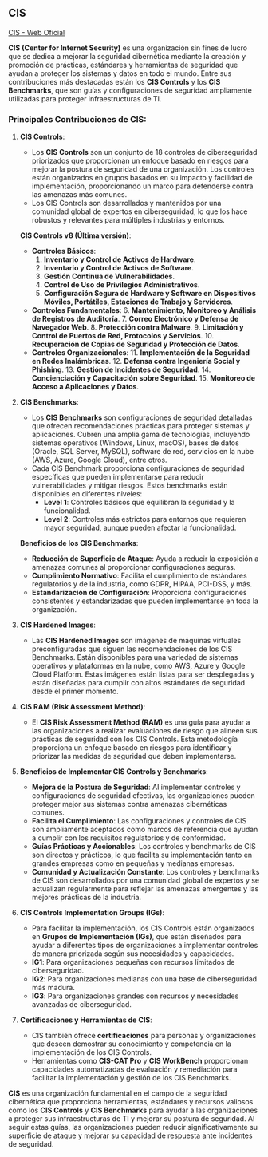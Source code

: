## CIS

[CIS - Web Oficial](https://www.cisecurity.org/)

**CIS (Center for Internet Security)** es una organización sin fines de lucro que se dedica a mejorar la seguridad cibernética mediante la creación y promoción de prácticas, estándares y herramientas de seguridad que ayudan a proteger los sistemas y datos en todo el mundo. Entre sus contribuciones más destacadas están los **CIS Controls** y los **CIS Benchmarks**, que son guías y configuraciones de seguridad ampliamente utilizadas para proteger infraestructuras de TI.

### Principales Contribuciones de CIS:

1. **CIS Controls**:
   - Los **CIS Controls** son un conjunto de 18 controles de ciberseguridad priorizados que proporcionan un enfoque basado en riesgos para mejorar la postura de seguridad de una organización. Los controles están organizados en grupos basados en su impacto y facilidad de implementación, proporcionando un marco para defenderse contra las amenazas más comunes.
   - Los CIS Controls son desarrollados y mantenidos por una comunidad global de expertos en ciberseguridad, lo que los hace robustos y relevantes para múltiples industrias y entornos.

   **CIS Controls v8 (Última versión)**:
   - **Controles Básicos**:
     1. **Inventario y Control de Activos de Hardware**.
     2. **Inventario y Control de Activos de Software**.
     3. **Gestión Continua de Vulnerabilidades**.
     4. **Control de Uso de Privilegios Administrativos**.
     5. **Configuración Segura de Hardware y Software en Dispositivos Móviles, Portátiles, Estaciones de Trabajo y Servidores**.
   - **Controles Fundamentales**:
     6. **Mantenimiento, Monitoreo y Análisis de Registros de Auditoría**.
     7. **Correo Electrónico y Defensa de Navegador Web**.
     8. **Protección contra Malware**.
     9. **Limitación y Control de Puertos de Red, Protocolos y Servicios**.
     10. **Recuperación de Copias de Seguridad y Protección de Datos**.
   - **Controles Organizacionales**:
     11. **Implementación de la Seguridad en Redes Inalámbricas**.
     12. **Defensa contra Ingeniería Social y Phishing**.
     13. **Gestión de Incidentes de Seguridad**.
     14. **Concienciación y Capacitación sobre Seguridad**.
     15. **Monitoreo de Acceso a Aplicaciones y Datos**.

2. **CIS Benchmarks**:
   - Los **CIS Benchmarks** son configuraciones de seguridad detalladas que ofrecen recomendaciones prácticas para proteger sistemas y aplicaciones. Cubren una amplia gama de tecnologías, incluyendo sistemas operativos (Windows, Linux, macOS), bases de datos (Oracle, SQL Server, MySQL), software de red, servicios en la nube (AWS, Azure, Google Cloud), entre otros.
   - Cada CIS Benchmark proporciona configuraciones de seguridad específicas que pueden implementarse para reducir vulnerabilidades y mitigar riesgos. Estos benchmarks están disponibles en diferentes niveles:
     - **Level 1**: Controles básicos que equilibran la seguridad y la funcionalidad.
     - **Level 2**: Controles más estrictos para entornos que requieren mayor seguridad, aunque pueden afectar la funcionalidad.

   **Beneficios de los CIS Benchmarks**:
   - **Reducción de Superficie de Ataque**: Ayuda a reducir la exposición a amenazas comunes al proporcionar configuraciones seguras.
   - **Cumplimiento Normativo**: Facilita el cumplimiento de estándares regulatorios y de la industria, como GDPR, HIPAA, PCI-DSS, y más.
   - **Estandarización de Configuración**: Proporciona configuraciones consistentes y estandarizadas que pueden implementarse en toda la organización.

3. **CIS Hardened Images**:
   - Las **CIS Hardened Images** son imágenes de máquinas virtuales preconfiguradas que siguen las recomendaciones de los CIS Benchmarks. Están disponibles para una variedad de sistemas operativos y plataformas en la nube, como AWS, Azure y Google Cloud Platform. Estas imágenes están listas para ser desplegadas y están diseñadas para cumplir con altos estándares de seguridad desde el primer momento.

4. **CIS RAM (Risk Assessment Method)**:
   - El **CIS Risk Assessment Method (RAM)** es una guía para ayudar a las organizaciones a realizar evaluaciones de riesgo que alineen sus prácticas de seguridad con los CIS Controls. Esta metodología proporciona un enfoque basado en riesgos para identificar y priorizar las medidas de seguridad que deben implementarse.

5. **Beneficios de Implementar CIS Controls y Benchmarks**:
   - **Mejora de la Postura de Seguridad**: Al implementar controles y configuraciones de seguridad efectivas, las organizaciones pueden proteger mejor sus sistemas contra amenazas cibernéticas comunes.
   - **Facilita el Cumplimiento**: Las configuraciones y controles de CIS son ampliamente aceptados como marcos de referencia que ayudan a cumplir con los requisitos regulatorios y de conformidad.
   - **Guías Prácticas y Accionables**: Los controles y benchmarks de CIS son directos y prácticos, lo que facilita su implementación tanto en grandes empresas como en pequeñas y medianas empresas.
   - **Comunidad y Actualización Constante**: Los controles y benchmarks de CIS son desarrollados por una comunidad global de expertos y se actualizan regularmente para reflejar las amenazas emergentes y las mejores prácticas de la industria.

6. **CIS Controls Implementation Groups (IGs)**:
   - Para facilitar la implementación, los CIS Controls están organizados en **Grupos de Implementación (IGs)**, que están diseñados para ayudar a diferentes tipos de organizaciones a implementar controles de manera priorizada según sus necesidades y capacidades.
   - **IG1**: Para organizaciones pequeñas con recursos limitados de ciberseguridad.
   - **IG2**: Para organizaciones medianas con una base de ciberseguridad más madura.
   - **IG3**: Para organizaciones grandes con recursos y necesidades avanzadas de ciberseguridad.

7. **Certificaciones y Herramientas de CIS**:
   - CIS también ofrece **certificaciones** para personas y organizaciones que deseen demostrar su conocimiento y competencia en la implementación de los CIS Controls.
   - Herramientas como **CIS-CAT Pro** y **CIS WorkBench** proporcionan capacidades automatizadas de evaluación y remediación para facilitar la implementación y gestión de los CIS Benchmarks.

**CIS** es una organización fundamental en el campo de la seguridad cibernética que proporciona herramientas, estándares y recursos valiosos como los **CIS Controls** y **CIS Benchmarks** para ayudar a las organizaciones a proteger sus infraestructuras de TI y mejorar su postura de seguridad. Al seguir estas guías, las organizaciones pueden reducir significativamente su superficie de ataque y mejorar su capacidad de respuesta ante incidentes de seguridad.
